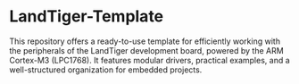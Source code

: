 # LandTiger-Template
This repository offers a ready-to-use template for efficiently working with the peripherals of the LandTiger development board, powered by the ARM Cortex-M3 (LPC1768). It features modular drivers, practical examples, and a well-structured organization for embedded projects.
